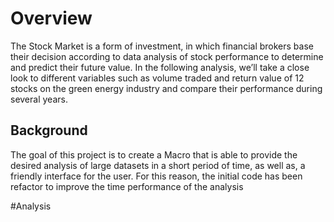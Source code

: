 # Overview

The Stock Market is a form of investment, in which financial brokers base their decision according to data analysis of stock performance to determine and predict their future value. In the following analysis, we’ll take a close look to different variables such as volume traded and return value of 12 stocks on the green energy industry and compare their performance during several years. 
## Background
The goal of this project is to create a Macro that is able to provide the desired analysis of large datasets  in a short period of time, as well as,  a friendly interface for the user. For this reason, the initial code has been refactor to improve the time performance of the analysis 

#Analysis

